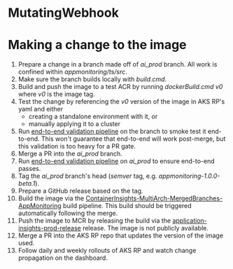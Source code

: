 ﻿# MutatingWebhook


# Making a change to the image
1. Prepare a change in a branch made off of _ai_prod_ branch. All work is confined within _appmonitoring/ts/src_.
2. Make sure the branch builds locally with _build.cmd_.
3. Build and push the image to a test ACR by running _dockerBuild.cmd v0_ where _v0_ is the image tag.
4. Test the change by referencing the _v0_ version of the image in AKS RP's yaml and either
   - creating a standalone environment with it, or
   - manually applying it to a cluster
5. Run [end-to-end validation pipeline](https://github-private.visualstudio.com/microsoft/_build?definitionId=543&_a=summary) on the branch to smoke test it end-to-end. This won't guarantee that end-to-end will work post-merge, but this validation is too heavy for a PR gate.
6. Merge a PR into the _ai_prod_ branch.
7. Run [end-to-end validation pipeline](https://github-private.visualstudio.com/microsoft/_build?definitionId=543&_a=summary) on _ai_prod_ to ensure end-to-end passes.
7. Tag the _ai_prod_ branch's head (_semver_ tag, e.g. _appmonitoring-1.0.0-beta.1_).
8. Prepare a GitHub release based on the tag.
9. Build the image via the [ContainerInsights-MultiArch-MergedBranches-AppMonitoring](https://github-private.visualstudio.com/microsoft/_build?definitionId=539) build pipeline. This build should be triggered automatically following the merge.
10. Push the image to MCR by releasing the build via the [application-insights-prod-release](https://github-private.visualstudio.com/microsoft/_release?definitionId=73&view=mine&_a=releases) release. The image is not publicly available.
11. Merge a PR into the AKS RP repo that updates the version of the image used.
12. Follow daily and weekly rollouts of AKS RP and watch change propagation on the dashboard.